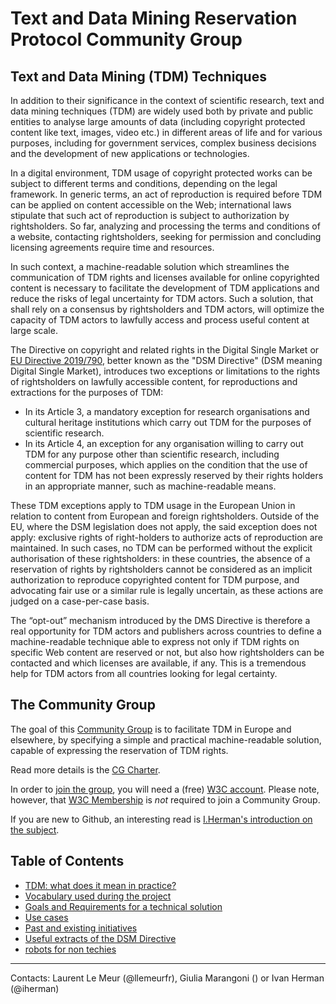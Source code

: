 
# Text and Data Mining Reservation Protocol Community Group

##  Text and Data Mining (TDM) Techniques

In addition to their significance in the context of scientific research, text and data mining techniques (TDM) are widely used both by private and public entities to analyse large amounts of data (including copyright protected content like text, images, video etc.) in different areas of life and for various purposes, including for government services, complex business decisions and the development of new applications or technologies.

In a digital environment, TDM usage of copyright protected works can be subject to different terms and conditions, depending on the legal framework. In generic terms, an act of reproduction is required before TDM can be applied on content accessible on the Web; international laws stipulate that such act of reproduction is subject to authorization by rightsholders. So far, analyzing and processing the terms and conditions of a website, contacting rightsholders, seeking for permission and concluding licensing agreements require time and resources.  

In such context, a machine-readable solution which streamlines the communication of TDM rights and licenses available for online copyrighted content is necessary to facilitate the development of TDM applications and reduce the risks of legal uncertainty for TDM actors. Such a solution, that shall rely on a consensus by rightsholders and TDM actors, will optimize the capacity of TDM actors to lawfully access and process useful content at large scale.

The Directive on copyright and related rights in the Digital Single Market or [EU Directive 2019/790](https://eur-lex.europa.eu/legal-content/EN/TXT/HTML/?uri=CELEX:32019L0790&from=EN), better known as the "DSM Directive" (DSM meaning Digital Single Market), introduces two exceptions or limitations to the rights of rightsholders on lawfully accessible content, for reproductions and extractions for the purposes of TDM:

- In its Article 3, a mandatory exception for research organisations and cultural heritage institutions which carry out TDM for the purposes of scientific research.
- In its Article 4, an exception for any organisation willing to carry out TDM  for any purpose other than scientific research, including commercial purposes, which applies on the condition that the use of content for TDM has not been expressly reserved by their rights holders in an appropriate manner, such as machine-readable means. 

These TDM exceptions apply to TDM usage in the European Union in relation to content from European and foreign rightsholders. Outside of the EU, where the DSM legislation does not apply, the said exception does not apply: exclusive rights of right-holders to authorize acts of reproduction are maintained. In such cases, no TDM can be performed without the explicit authorisation of these rightsholders: in these countries, the absence of a reservation of rights by rightsholders cannot be considered as an implicit authorization to reproduce copyrighted content for TDM purpose, and advocating fair use or a similar rule is legally uncertain, as these actions are judged on a case-per-case basis.

The “opt-out” mechanism introduced by the DMS Directive is therefore a real opportunity for TDM actors and publishers across countries to define a machine-readable technique able to express not only if TDM rights on specific Web content are reserved or not, but also how rightsholders can be contacted and which licenses are available, if any. This is a tremendous help for TDM actors from all countries looking for legal certainty.

## The Community Group

The goal of this [Community Group](https://www.w3.org/community/tdmrep/) is to facilitate TDM in Europe and elsewhere, by specifying a simple and practical machine-readable solution, capable of expressing the reservation of TDM rights.

Read more details is the [CG Charter](charter.md).  

In order to [join the group](https://www.w3.org/community/tdmrep/join), you will need a (free) [W3C account](https://www.w3.org/accounts/request). Please note, however, that [W3C Membership](https://www.w3.org/community/about/faq/#is-w3c-membership-required-to-participate-in-a-community-or-business-group) is _not_ required to join a Community Group.

If you are new to Github, an interesting read is [ I.Herman's introduction on the subject](https://iherman.github.io/misc-notes/docs/BasicGitHubContributionIntro). 

## Table of Contents

- [TDM: what does it mean in practice?](docs/tdm-meaning.md)
- [Vocabulary used during the project](docs/vocabulary.md)
- [Goals and Requirements for a technical solution](docs/requirements.md)
- [Use cases](docs/use-cases.md)
- [Past and existing initiatives](docs/initiatives.md)
- [Useful extracts of the DSM Directive](docs/dsm-extracts.md)
- [robots for non techies](docs/robots.md)

---

Contacts: Laurent Le Meur (@llemeurfr), Giulia Marangoni () or Ivan Herman (@iherman)
